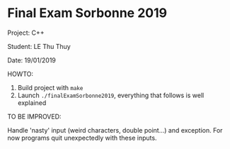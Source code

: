 # Final Exam Sorbonne 2019

Project: C++ 

Student: LE Thu Thuy 

Date: 19/01/2019

HOWTO:
1. Build project with ``make``
2. Launch ``./finalExamSorbonne2019``, everything that follows is well explained

TO BE IMPROVED:

Handle 'nasty' input (weird characters, double point...) and exception. For now programs quit unexpectedly with these inputs.

